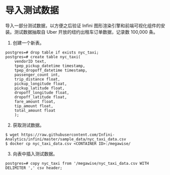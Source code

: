# 导入测试数据

导入一部分测试数据，以方便之后验证 Infini 图形渲染引擎和前端可视化组件的安装。测试数据抽取自 Uber 开放的纽约出租车订单数据，记录数 100,000 条。

1. 创建一个新表。

```
postgres=# drop table if exists nyc_taxi;
postgres=# create table nyc_taxi(
    vendorID text,
    tpep_pickup_datetime timestamp,
    tpep_dropoff_datetime timestamp,
    passenger_count int,
    trip_distance float,
    pickup_longitude float,
    pickup_latitude float,
    dropoff_longitude float,
    dropoff_latitude float,
    fare_amount float,
    tip_amount float,
    total_amount float
    );
```

2. 获取测试数据。

```
$ wget https://raw.githubusercontent.com/Infini-Analytics/infini/master/sample_data/nyc_taxi_data.csv
$ docker cp nyc_taxi_data.csv <CONTAINER ID>:/megawise/
```

3. 向表中插入测试数据。

```
postgres=# copy nyc_taxi from '/megawise/nyc_taxi_data.csv WITH DELIMITER ',' csv header;
```
